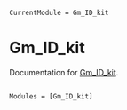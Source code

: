 ```@meta
CurrentModule = Gm_ID_kit
```

# Gm_ID_kit

Documentation for [Gm_ID_kit](https://github.com/Islam0mar/Gm_ID_kit.jl).

```@index
```

```@autodocs
Modules = [Gm_ID_kit]
```
